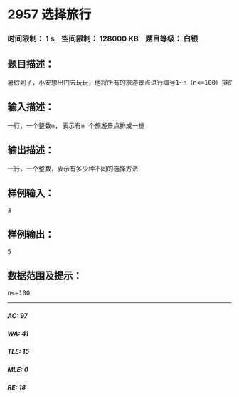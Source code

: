 # 2957 选择旅行   
### 时间限制： 1 s&nbsp;&nbsp;&nbsp;&nbsp;空间限制： 128000 KB&nbsp;&nbsp;&nbsp;&nbsp;题目等级： 白银  
## 题目描述：  

<pre>
暑假到了，小安想出门去玩玩，他将所有的旅游景点进行编号1~n（n<=100）排成一排，小安可以任意选择旅游景点去玩，但是相邻的两个旅游景点不能同时都被选择，因为同时被选择的话，小安容易产生疲劳，当然小安如果玩累了，也可以主动的去歇歇。请问在满足相邻的两个旅游景点不能都被选择的前提下，一共有多少种不同的选择方法！注意也可以一个旅游景点都不去玩。
</pre>
  
  
## 输入描述：  

<pre>
一行，一个整数n, 表示有n 个旅游景点排成一排
</pre>
  
  
## 输出描述：  

<pre>
一行，一个整数，表示有多少种不同的选择方法
</pre>
  
  
## 样例输入：  

<pre>
3
</pre>
  
  
## 样例输出：  

<pre>
5
</pre>
  
  
## 数据范围及提示：  

<pre>
n<=100
</pre>
  
  
***  

##### AC: 97  
##### WA: 41  
##### TLE: 15  
##### MLE: 0  
##### RE: 18  
